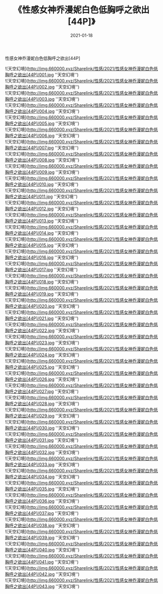 ﻿---
layout: post
title:  《性感女神乔漫妮白色低胸呼之欲出[44P]》
date:   2021-01-18
img: http://img.660000.xyz/Sharelink/性感/2021/性感女神乔漫妮白色低胸呼之欲出[44P]/000.jpg
categories: [美女, 性感, 泳衣]
---

性感女神乔漫妮白色低胸呼之欲出[44P]



![天空幻境](http://img.660000.xyz/Sharelink/性感/2021/性感女神乔漫妮白色低胸呼之欲出[44P]/001.jpg ''天空幻境'') <br>
![天空幻境](http://img.660000.xyz/Sharelink/性感/2021/性感女神乔漫妮白色低胸呼之欲出[44P]/002.jpg ''天空幻境'') <br>
![天空幻境](http://img.660000.xyz/Sharelink/性感/2021/性感女神乔漫妮白色低胸呼之欲出[44P]/003.jpg ''天空幻境'') <br>
![天空幻境](http://img.660000.xyz/Sharelink/性感/2021/性感女神乔漫妮白色低胸呼之欲出[44P]/004.jpg ''天空幻境'') <br>
![天空幻境](http://img.660000.xyz/Sharelink/性感/2021/性感女神乔漫妮白色低胸呼之欲出[44P]/005.jpg ''天空幻境'') <br>
![天空幻境](http://img.660000.xyz/Sharelink/性感/2021/性感女神乔漫妮白色低胸呼之欲出[44P]/006.jpg ''天空幻境'') <br>
![天空幻境](http://img.660000.xyz/Sharelink/性感/2021/性感女神乔漫妮白色低胸呼之欲出[44P]/007.jpg ''天空幻境'') <br>
![天空幻境](http://img.660000.xyz/Sharelink/性感/2021/性感女神乔漫妮白色低胸呼之欲出[44P]/008.jpg ''天空幻境'') <br>
![天空幻境](http://img.660000.xyz/Sharelink/性感/2021/性感女神乔漫妮白色低胸呼之欲出[44P]/009.jpg ''天空幻境'') <br>
![天空幻境](http://img.660000.xyz/Sharelink/性感/2021/性感女神乔漫妮白色低胸呼之欲出[44P]/010.jpg ''天空幻境'') <br>
![天空幻境](http://img.660000.xyz/Sharelink/性感/2021/性感女神乔漫妮白色低胸呼之欲出[44P]/011.jpg ''天空幻境'') <br>
![天空幻境](http://img.660000.xyz/Sharelink/性感/2021/性感女神乔漫妮白色低胸呼之欲出[44P]/012.jpg ''天空幻境'') <br>
![天空幻境](http://img.660000.xyz/Sharelink/性感/2021/性感女神乔漫妮白色低胸呼之欲出[44P]/013.jpg ''天空幻境'') <br>
![天空幻境](http://img.660000.xyz/Sharelink/性感/2021/性感女神乔漫妮白色低胸呼之欲出[44P]/014.jpg ''天空幻境'') <br>
![天空幻境](http://img.660000.xyz/Sharelink/性感/2021/性感女神乔漫妮白色低胸呼之欲出[44P]/015.jpg ''天空幻境'') <br>
![天空幻境](http://img.660000.xyz/Sharelink/性感/2021/性感女神乔漫妮白色低胸呼之欲出[44P]/016.jpg ''天空幻境'') <br>
![天空幻境](http://img.660000.xyz/Sharelink/性感/2021/性感女神乔漫妮白色低胸呼之欲出[44P]/017.jpg ''天空幻境'') <br>
![天空幻境](http://img.660000.xyz/Sharelink/性感/2021/性感女神乔漫妮白色低胸呼之欲出[44P]/018.jpg ''天空幻境'') <br>
![天空幻境](http://img.660000.xyz/Sharelink/性感/2021/性感女神乔漫妮白色低胸呼之欲出[44P]/019.jpg ''天空幻境'') <br>
![天空幻境](http://img.660000.xyz/Sharelink/性感/2021/性感女神乔漫妮白色低胸呼之欲出[44P]/020.jpg ''天空幻境'') <br>
![天空幻境](http://img.660000.xyz/Sharelink/性感/2021/性感女神乔漫妮白色低胸呼之欲出[44P]/021.jpg ''天空幻境'') <br>
![天空幻境](http://img.660000.xyz/Sharelink/性感/2021/性感女神乔漫妮白色低胸呼之欲出[44P]/022.jpg ''天空幻境'') <br>
![天空幻境](http://img.660000.xyz/Sharelink/性感/2021/性感女神乔漫妮白色低胸呼之欲出[44P]/023.jpg ''天空幻境'') <br>
![天空幻境](http://img.660000.xyz/Sharelink/性感/2021/性感女神乔漫妮白色低胸呼之欲出[44P]/024.jpg ''天空幻境'') <br>
![天空幻境](http://img.660000.xyz/Sharelink/性感/2021/性感女神乔漫妮白色低胸呼之欲出[44P]/025.jpg ''天空幻境'') <br>
![天空幻境](http://img.660000.xyz/Sharelink/性感/2021/性感女神乔漫妮白色低胸呼之欲出[44P]/026.jpg ''天空幻境'') <br>
![天空幻境](http://img.660000.xyz/Sharelink/性感/2021/性感女神乔漫妮白色低胸呼之欲出[44P]/027.jpg ''天空幻境'') <br>
![天空幻境](http://img.660000.xyz/Sharelink/性感/2021/性感女神乔漫妮白色低胸呼之欲出[44P]/028.jpg ''天空幻境'') <br>
![天空幻境](http://img.660000.xyz/Sharelink/性感/2021/性感女神乔漫妮白色低胸呼之欲出[44P]/029.jpg ''天空幻境'') <br>
![天空幻境](http://img.660000.xyz/Sharelink/性感/2021/性感女神乔漫妮白色低胸呼之欲出[44P]/030.jpg ''天空幻境'') <br>
![天空幻境](http://img.660000.xyz/Sharelink/性感/2021/性感女神乔漫妮白色低胸呼之欲出[44P]/031.jpg ''天空幻境'') <br>
![天空幻境](http://img.660000.xyz/Sharelink/性感/2021/性感女神乔漫妮白色低胸呼之欲出[44P]/032.jpg ''天空幻境'') <br>
![天空幻境](http://img.660000.xyz/Sharelink/性感/2021/性感女神乔漫妮白色低胸呼之欲出[44P]/033.jpg ''天空幻境'') <br>
![天空幻境](http://img.660000.xyz/Sharelink/性感/2021/性感女神乔漫妮白色低胸呼之欲出[44P]/034.jpg ''天空幻境'') <br>
![天空幻境](http://img.660000.xyz/Sharelink/性感/2021/性感女神乔漫妮白色低胸呼之欲出[44P]/035.jpg ''天空幻境'') <br>
![天空幻境](http://img.660000.xyz/Sharelink/性感/2021/性感女神乔漫妮白色低胸呼之欲出[44P]/036.jpg ''天空幻境'') <br>
![天空幻境](http://img.660000.xyz/Sharelink/性感/2021/性感女神乔漫妮白色低胸呼之欲出[44P]/037.jpg ''天空幻境'') <br>
![天空幻境](http://img.660000.xyz/Sharelink/性感/2021/性感女神乔漫妮白色低胸呼之欲出[44P]/038.jpg ''天空幻境'') <br>
![天空幻境](http://img.660000.xyz/Sharelink/性感/2021/性感女神乔漫妮白色低胸呼之欲出[44P]/039.jpg ''天空幻境'') <br>
![天空幻境](http://img.660000.xyz/Sharelink/性感/2021/性感女神乔漫妮白色低胸呼之欲出[44P]/040.jpg ''天空幻境'') <br>
![天空幻境](http://img.660000.xyz/Sharelink/性感/2021/性感女神乔漫妮白色低胸呼之欲出[44P]/041.jpg ''天空幻境'') <br>
![天空幻境](http://img.660000.xyz/Sharelink/性感/2021/性感女神乔漫妮白色低胸呼之欲出[44P]/042.jpg ''天空幻境'') <br>
![天空幻境](http://img.660000.xyz/Sharelink/性感/2021/性感女神乔漫妮白色低胸呼之欲出[44P]/043.jpg ''天空幻境'') <br>